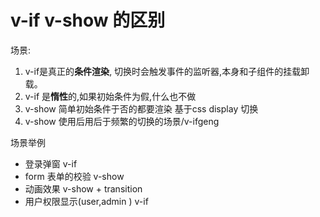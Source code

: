 # v-if v-show 的区别
场景:

1. v-if是真正的**条件渲染**, 切换时会触发事件的监听器,本身和子组件的挂载卸载。
2. v-if 是**惰性**的,如果初始条件为假,什么也不做
3. v-show  简单初始条件于否的都要渲染 基于css display 切换
4. v-show 使用后用后于频繁的切换的场景/v-ifgeng 

场景举例
- 登录弹窗 v-if
- form 表单的校验 v-show
- 动画效果 v-show + transition
- 用户权限显示(user,admin ) v-if

